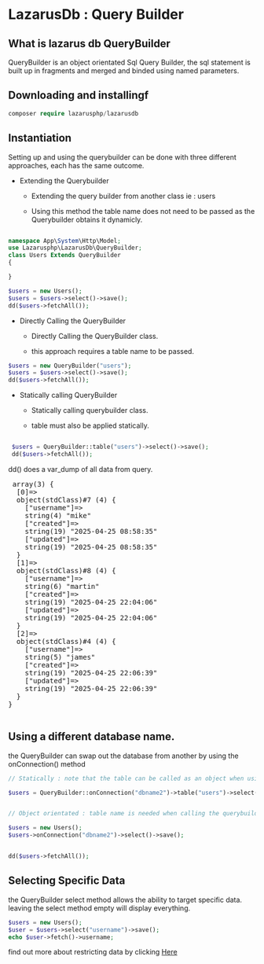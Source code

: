 # LazarusDb : Query Builder

## What is lazarus db QueryBuilder
 QueryBuilder is an object orientated Sql Query Builder, the sql statement is built up in fragments and merged and binded using named parameters.


## Downloading and installingf

```php
composer require lazarusphp/lazarusdb
```

 ## Instantiation

Setting up and using the querybuilder can be done with three different approaches, each has the same outcome.

* Extending the Querybuilder
    * Extending the query builder from another class ie : users

    * Using this method the table name does not need to be passed as the Querybuilder obtains it dynamicly.


```php

namespace App\System\Http\Model;
use Lazarusphp\LazarusDb\QueryBuilder;
class Users Extends QueryBuilder
{

}

$users = new Users();
$users = $users->select()->save();
dd($users->fetchAll());
```

* Directly Calling the QueryBuilder
    * Directly Calling the QueryBuilder class.

    * this approach requires a table name to be passed.


```php
$users = new QueryBuilder("users");
$users = $users->select()->save();
dd($users->fetchAll());
```

* Statically calling QueryBuilder
    * Statically calling querybuilder class.

    * table must also be applied statically.

```php

 $users = QueryBuilder::table("users")->select()->save();
 dd($users->fetchAll());

```

dd() does a var_dump of all data from query.


 <pre>
 array(3) {
  [0]=>
  object(stdClass)#7 (4) {
    ["username"]=>
    string(4) "mike"
    ["created"]=>
    string(19) "2025-04-25 08:58:35"
    ["updated"]=>
    string(19) "2025-04-25 08:58:35"
  }
  [1]=>
  object(stdClass)#8 (4) {
    ["username"]=>
    string(6) "martin"
    ["created"]=>
    string(19) "2025-04-25 22:04:06"
    ["updated"]=>
    string(19) "2025-04-25 22:04:06"
  }
  [2]=>
  object(stdClass)#4 (4) {
    ["username"]=>
    string(5) "james"
    ["created"]=>
    string(19) "2025-04-25 22:06:39"
    ["updated"]=>
    string(19) "2025-04-25 22:06:39"
  }
}
 </pre>

## Using a different database name.
the QueryBuilder can swap out the database from another  by using the onConnection() method

```php
// Statically : note that the table can be called as an object when using onConnection.

$users = QueryBuilder::onConnection("dbname2")->table("users")->select()->save();


// Object orientated : table name is needed when calling the querybuilder directly.

$users = new Users();
$users->onConnection("dbname2")->select()->save();


dd($users->fetchAll());
```

## Selecting Specific Data
the QueryBuilder select method allows the ability to target specific data.
leaving the select method empty will display everything.

```php
$users = new Users();
$user = $users->select("username")->save();
echo $user->fetch()->username;
```
find out more about restricting data by clicking [Here](Select.md) 



